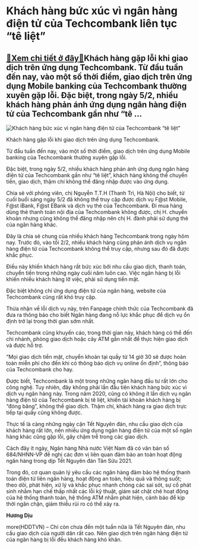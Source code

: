 Khách hàng bức xúc vì ngân hàng điện tử của Techcombank liên tục “tê liệt”
==========================================================================

[:gift:Xem chi tiết ở đây:gift:](https://hddtvn.com/khach-hang-buc-xuc-vi-ngan-hang-dien-tu-cua-techcombank-lien-tuc-te-liet/)Khách hàng gặp lỗi khi giao dịch trên ứng dụng Techcombank. Từ đầu tuần đến nay, vào một số thời điểm, giao dịch trên ứng dụng Mobile banking của Techcombank thường xuyên gặp lỗi. Đặc biệt, trong ngày 5/2, nhiều khách hàng phản ánh ứng dụng ngân hàng điện tử của Techcombank gần như “tê …
------------------------------------------------------------------------------------------------------------------------------------------------------------------------------------------------------------------------------------------------------------------------------------------------









![Khách hàng bức xúc vì ngân hàng điện tử của Techcombank “tê liệt”](https://hddtvn.com/wp-content/uploads/2021/02/4215435.jpg "undefined")


Khách hàng gặp lỗi khi giao dịch trên ứng dụng Techcombank.







Từ đầu tuần đến nay, vào một số thời điểm, giao dịch trên ứng dụng Mobile banking của Techcombank thường xuyên gặp lỗi.


Đặc biệt, trong ngày 5/2, nhiều khách hàng phản ánh ứng dụng ngân hàng điện tử của Techcombank gần như “tê liệt”, khách hàng không thể chuyển tiền, giao dịch, thậm chí không thể đăng nhập được vào ứng dụng.


Chia sẻ với phóng viên, chị Nguyễn T.T.H (Thanh Trì, Hà Nội) cho biết, từ cuối buổi sáng ngày 5/2 đã không thể truy cập được dịch vụ F@st Mobile, F@st iBank, F@st EBank và dịch vụ thẻ của Techcombank. Đi mua hàng dùng thẻ thanh toán nội địa của Techcombank không được, chị H. chuyển khoản nhưng cũng không thể đăng nhập nên chị H. đành phải sử dụng thẻ của ngân hàng khác.


Đây là chia sẻ chung của nhiều khách hàng Techcombank trong ngày hôm nay. Trước đó, vào tối 2/2, nhiều khách hàng cũng phản ánh dịch vụ ngân hàng điện tử của Techcombank không thể truy cập, nhưng sau đó đã được khắc phục.


Điều này khiến khách hàng rất bức xúc bởi nhu cầu giao dịch, thanh toán, chuyển tiền trong những ngày cuối năm luôn cao. Việc ngân hàng bị lỗi khiến nhiều khách hàng lỡ việc, phải sử dụng tiền mặt.


Đặc biệt không chỉ ứng dụng điện tử của ngân hàng, website của Techcombank cũng rất khó truy cập.


Thừa nhận về lỗi dịch vụ này, trên Fanpage chính thức của Techcombank đã đưa ra thông báo cho biết Ngân hàng đang nỗ lực khắc phục để dịch vụ ổn định trở lại trong thời gian sớm nhất.


Techcombank cũng khuyến cáo, trong thời gian này, khách hàng có thể đến chi nhánh, phòng giao dịch hoặc cây ATM gần nhất để thực hiện giao dịch và được hỗ trợ.


“Mọi giao dịch tiền mặt, chuyển khoản tại quầy từ 14 giờ 30 sẽ được hoàn toàn miễn phí cho đến khi có thông báo dịch vụ online ổn định”, thông báo của Techcombank cho hay.


Được biết, Techcombank là một trong những ngân hàng đầu tư rất lớn cho công nghệ. Tuy nhiên, đây không phải lần đầu tiên khách hàng bức xúc vì dịch vụ ngân hàng này. Trong năm 2020, cũng có không ít lần dịch vụ ngân hàng điện tử của Techcombank bị tê liệt, khiến tài khoản khách hàng bị “đóng băng”, không thể giao dịch. Thậm chí, khách hàng ra giao dịch trực tiếp tại quầy cũng không được.


Thực tế là càng những ngày cận Tết Nguyên đán, nhu cầu giao dịch của khách hàng rất lớn, nên nhiều ứng dụng ngân hàng điện tử của một số ngân hàng khác cũng gặp lỗi, gây chậm trễ trong các giao dịch.


Cách đây ít ngày, Ngân hàng Nhà nước Việt Nam đã có văn bản số 684/NHNN-VP đề nghị các đơn vị liên quan đảm bảo an toàn hoạt động ngân hàng trong dịp Tết Nguyên đán Tân Sửu 2021.


Trong đó, cơ quan quản lý yêu cầu các ngân hàng đảm bảo hệ thống thanh toán điện tử liên ngân hàng, hoạt động an toàn, hiệu quả và thông suốt; theo dõi, phát hiện, xử lý và khắc phục nhanh chóng các sai sót, sự cố phát sinh nhằm hạn chế thấp nhất các lỗi kỹ thuật, giám sát chặt chẽ hoạt động của hệ thống thanh toán, hệ thống ATM nhằm phát hiện, cảnh báo để kịp thời ngăn chặn, giảm thiểu rủi ro có thể xảy ra.




**Hương Dịu**



more(HDDTVN) – Chỉ còn chưa đến một tuần nữa là Tết Nguyên đán, nhu cầu giao dịch của người dân rất cao. Nên giao dịch trên ngân hàng điện tử của ngân hàng bị lỗi đều khách hàng khó khăn.

